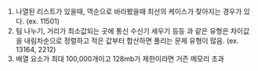 1. 나열된 리스트가 있을때, 역순으로 바라봤을때 최선의 케이스가 찾아지는 경우가 있다. (ex. 11501)
2. 팀 나누기, 거리가 최소값되는 곳에 통신 수신기 세우기 등등 과 같은 유형은 차이값을 내림차순으로 정렬하고
적은 값부터 합산하면 풀리는 문제 유형이 많음. (ex. 13164, 2212)
3. 배열 요소가 최대 100,000개이고 128mb가 제한이라면 거즌 메모리 초과
